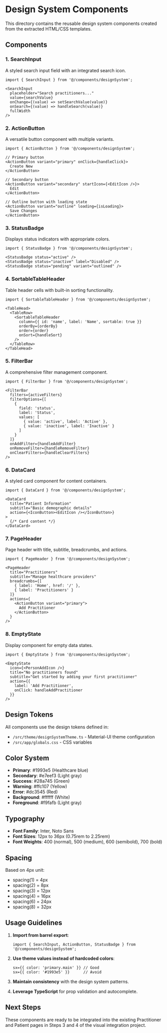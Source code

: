 # Design System Components

This directory contains the reusable design system components created from the extracted HTML/CSS templates.

## Components

### 1. SearchInput
A styled search input field with an integrated search icon.

```tsx
import { SearchInput } from '@/components/designSystem';

<SearchInput
  placeholder="Search practitioners..."
  value={searchValue}
  onChange={(value) => setSearchValue(value)}
  onSearch={(value) => handleSearch(value)}
  fullWidth
/>
```

### 2. ActionButton
A versatile button component with multiple variants.

```tsx
import { ActionButton } from '@/components/designSystem';

// Primary button
<ActionButton variant="primary" onClick={handleClick}>
  Create New
</ActionButton>

// Secondary button
<ActionButton variant="secondary" startIcon={<EditIcon />}>
  Edit
</ActionButton>

// Outline button with loading state
<ActionButton variant="outline" loading={isLoading}>
  Save Changes
</ActionButton>
```

### 3. StatusBadge
Displays status indicators with appropriate colors.

```tsx
import { StatusBadge } from '@/components/designSystem';

<StatusBadge status="active" />
<StatusBadge status="inactive" label="Disabled" />
<StatusBadge status="pending" variant="outlined" />
```

### 4. SortableTableHeader
Table header cells with built-in sorting functionality.

```tsx
import { SortableTableHeader } from '@/components/designSystem';

<TableHead>
  <TableRow>
    <SortableTableHeader
      column={{ id: 'name', label: 'Name', sortable: true }}
      orderBy={orderBy}
      order={order}
      onSort={handleSort}
    />
  </TableRow>
</TableHead>
```

### 5. FilterBar
A comprehensive filter management component.

```tsx
import { FilterBar } from '@/components/designSystem';

<FilterBar
  filters={activeFilters}
  filterOptions={[
    {
      field: 'status',
      label: 'Status',
      values: [
        { value: 'active', label: 'Active' },
        { value: 'inactive', label: 'Inactive' }
      ]
    }
  ]}
  onAddFilter={handleAddFilter}
  onRemoveFilter={handleRemoveFilter}
  onClearFilters={handleClearFilters}
/>
```

### 6. DataCard
A styled card component for content containers.

```tsx
import { DataCard } from '@/components/designSystem';

<DataCard
  title="Patient Information"
  subtitle="Basic demographic details"
  action={<IconButton><EditIcon /></IconButton>}
>
  {/* Card content */}
</DataCard>
```

### 7. PageHeader
Page header with title, subtitle, breadcrumbs, and actions.

```tsx
import { PageHeader } from '@/components/designSystem';

<PageHeader
  title="Practitioners"
  subtitle="Manage healthcare providers"
  breadcrumbs={[
    { label: 'Home', href: '/' },
    { label: 'Practitioners' }
  ]}
  actions={
    <ActionButton variant="primary">
      Add Practitioner
    </ActionButton>
  }
/>
```

### 8. EmptyState
Display component for empty data states.

```tsx
import { EmptyState } from '@/components/designSystem';

<EmptyState
  icon={<PersonAddIcon />}
  title="No practitioners found"
  subtitle="Get started by adding your first practitioner"
  action={{
    label: 'Add Practitioner',
    onClick: handleAddPractitioner
  }}
/>
```

## Design Tokens

All components use the design tokens defined in:
- `/src/theme/designSystemTheme.ts` - Material-UI theme configuration
- `/src/app/globals.css` - CSS variables

## Color System

- **Primary**: #1993e5 (Healthcare blue)
- **Secondary**: #e7eef3 (Light gray)
- **Success**: #28a745 (Green)
- **Warning**: #ffc107 (Yellow)
- **Error**: #dc3545 (Red)
- **Background**: #ffffff (White)
- **Foreground**: #f9fafb (Light gray)

## Typography

- **Font Family**: Inter, Noto Sans
- **Font Sizes**: 12px to 36px (0.75rem to 2.25rem)
- **Font Weights**: 400 (normal), 500 (medium), 600 (semibold), 700 (bold)

## Spacing

Based on 4px unit:
- spacing(1) = 4px
- spacing(2) = 8px
- spacing(3) = 12px
- spacing(4) = 16px
- spacing(6) = 24px
- spacing(8) = 32px

## Usage Guidelines

1. **Import from barrel export**:
   ```tsx
   import { SearchInput, ActionButton, StatusBadge } from '@/components/designSystem';
   ```

2. **Use theme values instead of hardcoded colors**:
   ```tsx
   sx={{ color: 'primary.main' }} // Good
   sx={{ color: '#1993e5' }}      // Avoid
   ```

3. **Maintain consistency** with the design system patterns.

4. **Leverage TypeScript** for prop validation and autocomplete.

## Next Steps

These components are ready to be integrated into the existing Practitioner and Patient pages in Steps 3 and 4 of the visual integration project.
